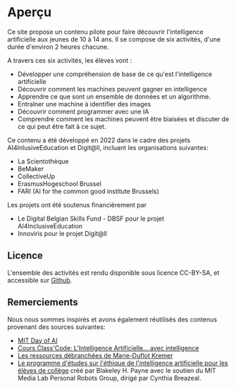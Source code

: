 # Aperçu

Ce site propose un contenu pilote pour faire découvrir l'intelligence artificielle aux jeunes de 10 à 14 ans. Il se compose de six activités, d'une durée d'environ 2 heures chacune.

A travers ces six activités, les élèves vont :

* Développer une compréhension de base de ce qu'est l'intelligence artificielle
* Découvrir comment les machines peuvent gagner en intelligence
* Apprendre ce que sont un ensemble de données et un algorithme.
* Entraîner une machine à identifier des images
* Découvrir comment programmer avec une IA
* Comprendre comment les machines peuvent être biaisées et discuter de ce qui peut être fait à ce sujet.

Ce contenu a été développé en 2022 dans le cadre des projets AI4InlusiveEducation et Digit@ll, incluant les organisations suivantes:

* La Scientothèque
* BeMaker
* CollectiveUp
* ErasmusHogeschool Brussel
* FARI (AI for the common good institute Brussels)

Les projets ont été soutenus financièrement par

* Le Digital Belgian Skills Fund - DBSF pour le projet AI4InclusiveEducation
* Innoviris pour le projet Digit@ll

## Licence

L'ensemble des activités est rendu disponible sous licence CC-BY-SA, et accessible sur [Github](https://github.com/lascientotheque/ai-pilot-content).

## Remerciements

Nous nous sommes inspirés et avons également réutilisés des contenus provenant des sources suivantes:

* [MIT Day of AI](https://www.dayofai.org/)
* [Cours Class'Code: L'Intelligence Artificielle... avec intelligence](https://www.fun-mooc.fr/fr/cours/lintelligence-artificielle-avec-intelligence/)
* [Les ressources débranchées de Marie-Duflot Kremer](https://members.loria.fr/MDuflot/files/med/index.html)
* [Le programme d'études 
sur l'éthique de l'intelligence artificielle 
pour les élèves de collège](https://docs.google.com/document/d/1e9wx9oBg7CR0s5O7YnYHVmX7H7pnITfoDxNdrSGkp60/view) créé par Blakeley H. Payne avec le soutien du MIT Media Lab Personal Robots Group, dirigé par Cynthia Breazeal.






